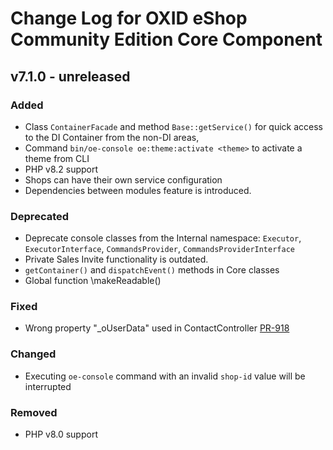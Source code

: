 # Change Log for OXID eShop Community Edition Core Component

## v7.1.0 - unreleased

### Added
- Class `ContainerFacade` and method `Base::getService()` for quick access to the DI Container from the non-DI areas,
- Command `bin/oe-console oe:theme:activate <theme>` to activate a theme from CLI
- PHP v8.2 support
- Shops can have their own service configuration
- Dependencies between modules feature is introduced.

### Deprecated
- Deprecate console classes from the Internal namespace: `Executor`, `ExecutorInterface`, `CommandsProvider`, `CommandsProviderInterface`
- Private Sales Invite functionality is outdated.
- `getContainer()` and `dispatchEvent()` methods in Core classes
- Global function \makeReadable()

### Fixed
- Wrong property "_oUserData" used in ContactController [PR-918](https://github.com/OXID-eSales/oxideshop_ce/pull/918)

### Changed
-  Executing `oe-console` command with an invalid `shop-id` value will be interrupted

### Removed
- PHP v8.0 support
